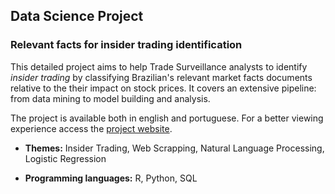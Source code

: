 ## Data Science Project
### Relevant facts for insider trading identification

This detailed project aims to help Trade Surveillance analysts to identify *insider trading* by classifying Brazilian's relevant market facts documents relative to the their impact on stock prices. It covers an extensive pipeline: from data mining to model building and analysis.

The project is available both in english and portuguese. For a better viewing experience access the [project website](https://gabriel-msilva.github.io/relevant-facts/).

  - **Themes:** Insider Trading, Web Scrapping, Natural Language Processing, Logistic Regression

  - **Programming languages:** R, Python, SQL
